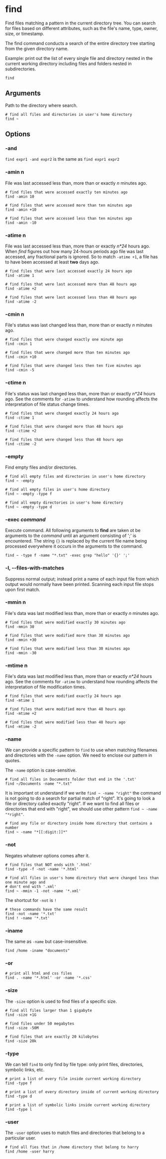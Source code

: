 # find

Find files matching a pattern in the current directory tree. You can search for files
based on different attributes, such as the file's name, type, owner, size, or timestamp.

The find command conducts a search of the entire directory tree starting from the given
directory name.

Example: print out the list of every single file and directory nested in the current
working directory including files and folders nested in subdirectories.

```shell
find
```

## Arguments

Path to the directory where search.

```shell
# find all files and directories in user's home directory
find ~
```

## Options


### -and

`find expr1 -and expr2` is the same as `find expr1 expr2`

### -amin n

File was last accessed less than, more than or exactly *n* minutes ago.

```shell
# find files that were accessed exactly ten minutes ago
find -amin 10

# find files that were accessed more than ten minutes ago
find -amin +10

# find files that were accessed less than ten minutes ago
find -amin -10
```

### -atime n

File was last accessed less than, more than or exactly *n\*24* hours ago. When *find*
figures out how many 24-hours periods ago file was last accessed, any fractional parts
is ignored. So to match `-atime +1`, a file has to have been accessed at least **two**
days ago.

```shell
# find files that were last accessed exactly 24 hours ago
find -atime 1

# find files that were last accessed more than 48 hours ago
find -atime +2

# find files that were last accessed less than 48 hours ago
find -atime -2
```

### -cmin n

File's status was last changed less than, more than or exactly *n* minutes ago.

```shell
# find files that were changed exactly one minute ago
find -cmin 1

# find files that were changed more than ten minutes ago
find -cmin +10

# find files that were changed less then ten five minutes ago
find -cmin -5
```

### -ctime n

File's status was last changed less than, more than or exactly *n\*24* hours ago. See
the comments for `-atime` to understand how rounding affects the interpretation of file
status change times.

```shell
# find files that were changed exactly 24 hours ago
find -ctime 1

# find files that were changed more than 48 hours ago
find -ctime +2

# find files that were changed less than 48 hours ago
find -ctime -2
```

### -empty

Find empty files and/or directories.

```shell
# find all empty files and directories in user's home directory
find ~ -empty
```

```shell
# find all empty files in user's home directory
find ~ -empty -type f
```

```shell
# find all empty directories in user's home directory
find ~ -empty -type d
```

### -exec *command*

Execute command. All following arguments to **find** are taken ot be arguments to the
*command* until an argument consisting of ';' is encountered. The string `{}` is
replaced by the current file name being processed everywhere it occurs in the arguments
to the command.

```shell
find ~ -type f -name "*.txt" -exec grep "hello" '{}' ';'
```

### -l, --files-with-matches

Suppress normal output; instead print a name of each input file from which output would
normally have been printed. Scanning each input file stops upon first match.

### -mmin n

File's data was last modified less than, more than or exactly *n* minutes ago.

```shell
# find files that were modified exactly 30 minutes ago
find -mmin 30

# find files that were modified more than 30 minutes ago
find -mmin +30

# find files that were modified less than 30 minutes ago
find -mmin -30
```

### -mtime n

File's data was last modified less than, more than or exactly *n\*24* hours ago. See the
comments for `-atime` to understand how rounding affects the interpretation of file
modification times.

```shell
# find files that were modified exactly 24 hours ago
find -mtime 1

# find files that were modified more than 48 hours ago
find -mtime +2

# find files that were modified less than 48 hours ago
find -mtime -2
```

### -name

We can provide a specific pattern to `find` to use when matching filenames and
directories with the `-name` option. We need to enclose our pattern in quotes.

The `-name` option is case-sensitive.

```shell
# find all files in Documents folder that end in the '.txt'
find ~/Documents -name "*.txt"
```

It is important ot understand if we write `find ~ -name "right"` the command is not
going to do a search for partial match of "right". It's going to look a file or
directory called exactly "right". If we want to find all files or directories that end
with "right", we should use other pattern `find ~ -name "*right"`.

```shell
# find any file or directory inside home directory that contains a number
find ~ -name "*[[:digit:]]*"
```

### -not

Negates whatever options comes after it.

```shell
# find files that NOT ends with '.html'
find -type -f -not -name '*.html'

# find all files in user's home directory that were changed less than one minute ago and
# don't end with '.xml'
find ~ -mmin -1 -not -name '*.xml'
```

The shortcut for `-not` is `!`

```shell
# these commands have the same result
find -not -name '*.txt'
find ! -name '*.txt'
```

### -iname

The same as `-name` but case-insensitive.

```shell
find /home -iname "documents"
```

### -or

```shell
# print all html and css files
find . -name '*.html' -or -name '*.css'
```

### -size

The `-size` option is used to find files of a specific size.

```shell
# find all files larger than 1 gigabyte
find -size +1G
```

```shell
# find files under 50 megabytes
find -size -50M
```

```shell
# find files that are exactly 20 kilobytes
find -size 20k
```

### -type

We can tell `find` to only find by file type: only print files, directories, symbolic
links, etc.

```shell
# print a list of every file inside current working directory
find -type f
```

```shell
# print a list of every directory inside of current working directory
find -type d
```

```shell
# print a list of symbolic links inside current working directory
find -type l
```

### -user

The `-user` option uses to match files and directories that belong to a particular user.

```shell
# find all fies that in /home directory that belong to harry
find /home -user harry
```
